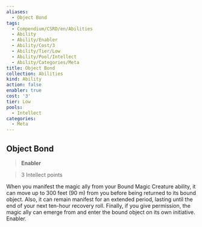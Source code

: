 ```yaml
---
aliases:
  - Object Bond
tags:
  - Compendium/CSRD/en/Abilities
  - Ability
  - Ability/Enabler
  - Ability/Cost/3
  - Ability/Tier/Low
  - Ability/Pool/Intellect
  - Ability/Categories/Meta
title: Object Bond
collection: Abilities
kind: Ability
action: false
enabler: true
cost: '3'
tier: Low
pools:
  - Intellect
categories:
  - Meta
---
```

## Object Bond    
>**Enabler**    
>3 Intellect points  
    
When you manifest the magic ally from your Bound Magic Creature ability, it can move up to 300 feet (90 m) from you before being returned to its bound object. Also, it can remain manifest for an extended period, lasting until the end of your next ten-hour recovery roll. Finally, if you give permission, the magic ally can emerge from and enter the bound object on its own initiative. Enabler.